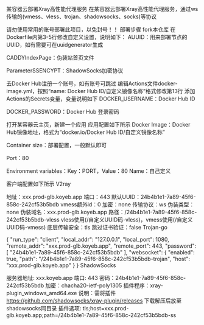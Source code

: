 某容器云部署Xray高性能代理服务
在某容器云部署Xray高性能代理服务，通过ws传输的(vmess、vless、trojan、shadowsocks、socks)等协议

请勿使用常用的账号部署此项目，以免封号！！
部署步骤
fork本仓库
在Dockerfile内第3-5行修改自定义设置，说明如下：
AUUID：用来部署节点的UUID，如有需要可在uuidgenerator生成

CADDYIndexPage：伪装站首页文件

ParameterSSENCYPT：ShadowSocks加密协议

去Docker Hub注册一个账号，如有账号可跳过
编辑Actions文件docker-image.yml，按照“name: Docker Hub ID/自定义镜像名称”格式修改第13行
添加Actions的Secrets变量，变量说明如下
DOCKER_USERNAME：Docker Hub ID

DOCKER_PASSWORD：Docker Hub 登录密码

打开某容器云主页，新建一个应用
应用配置如下所示
Docker Image：Docker Hub镜像地址，格式为“docker.io/Docker Hub ID/自定义镜像名称”

Container size：部署配置，一般默认即可

Port：80

Environment variables：Key：PORT，Value：80 Name：自己定义

客户端配置如下所示
V2ray

地址：xxx.prod-glb.koyeb.app
端口：443
默认UUID：24b4b1e1-7a89-45f6-858c-242cf53b5bdb
vmess额外id：0
加密：none
传输协议：ws
伪装类型：none
伪装域名：xxx.prod-glb.koyeb.app
路径：/24b4b1e1-7a89-45f6-858c-242cf53b5bdb-vless
vless使用(/自定义UUID码-vless)，vmess使用(/自定义UUID码-vmess)
底层传输安全：tls
跳过证书验证：false
Trojan-go

{
    "run_type": "client",
    "local_addr": "127.0.0.1",
    "local_port": 1080,
    "remote_addr": "xxx.prod-glb.koyeb.app",
    "remote_port": 443,
    "password": [
        "24b4b1e1-7a89-45f6-858c-242cf53b5bdb"
    ],
    "websocket": {
        "enabled": true,
        "path": "/24b4b1e1-7a89-45f6-858c-242cf53b5bdb-trojan",
        "host": "xxx.prod-glb.koyeb.app"
    }
}
ShadowSocks

服务器地址: xxx.koyeb.app
端口: 443
密码：24b4b1e1-7a89-45f6-858c-242cf53b5bdb
加密：chacha20-ietf-poly1305
插件程序：xray-plugin_windows_amd64.exe
说明：需将插件 https://github.com/shadowsocks/xray-plugin/releases 下载解压后放至shadowsocks同目录
插件选项: tls;host=xxx.prod-glb.koyeb.app;path=/24b4b1e1-7a89-45f6-858c-242cf53b5bdb-ss
